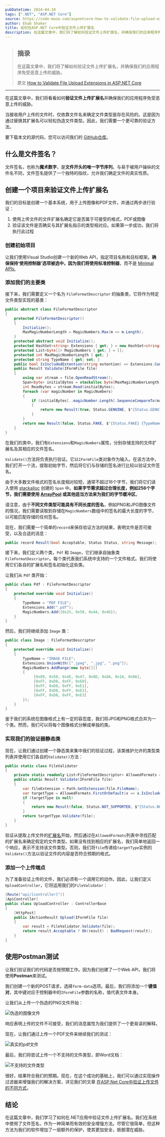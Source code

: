 ```yaml
---
pubDatetime: 2024-04-10
tags: [".NET", "ASP.NET Core"]
source: https://code-maze.com/aspnetcore-how-to-validate-file-upload-extensions/
author: Ehab Shaker
title: 如何在ASP.NET Core中验证文件上传扩展名
description: 在这篇文章中，我们将了解如何验证文件上传扩展名，并确保我们的应用程序免受恶意上传的威胁。
---
```


> ## 摘录
>
> 在这篇文章中，我们将了解如何验证文件上传扩展名，并确保我们的应用程序免受恶意上传的威胁。
>
> 原文 [How to Validate File Upload Extensions in ASP.NET Core](https://code-maze.com/aspnetcore-how-to-validate-file-upload-extensions/)

---

在这篇文章中，我们将看看如何**验证文件上传扩展名**并确保我们的应用程序免受恶意上传的威胁。

当接收用户上传的文件时，仅依靠文件名来确定文件类型是存在风险的。这是因为通过替换其扩展名可以轻松伪造文件类型。因此，我们需要一个更可靠的验证方法。

要下载本文的源代码，您可以访问我们的 [GitHub仓库](https://github.com/CodeMazeBlog/CodeMazeGuides/tree/main/aspnetcore-features/ValidatingFileUploadExtension)。

## 什么是文件签名？

文件签名，也称为**魔术数字**，是**文件开头的唯一字节序列**。与易于被用户操纵的文件名不同，文件签名提供了一个独特的指纹，允许我们确定文件的真实性质。

## 创建一个项目来验证文件上传扩展名

我们的目标是创建一个基本系统，用于上传图像和PDF文件，并通过两步进行验证：

1. 使用上传文件的文件扩展名确定它是否属于可接受的格式，PDF或图像
2. 验证该文件是否确实与其扩展名指示的类型相对应。如果第一步成功，我们将执行此过程

### 创建初始项目

让我们使用Visual Studio创建一个新的Web API，指定项目名称和目标框架。**确保保持‘使用控制器’选项被选中，因为我们将使用标准控制器**，而不是 [Minimal APIs.](https://code-maze.com/dotnet-minimal-api/)

### 添加我们的主要类

接下来，我们需要定义一个名为 `FileFormatDescriptor` 的抽象类，它将作为特定文件类型实现的基类：

```csharp
public abstract class FileFormatDescriptor
{
    protected FileFormatDescriptor()
    {
        Initialize();
        MaxMagicNumberLength = MagicNumbers.Max(m => m.Length);
    }
    protected abstract void Initialize();
    protected HashSet<string> Extensions { get; } = new HashSet<string>(StringComparer.OrdinalIgnoreCase);
    protected List<byte[]> MagicNumbers { get; } = [];
    protected int MaxMagicNumberLength { get; }
    protected string TypeName { get; set; }
    public bool IsIncludedExtention(string extention) => Extensions.Contains(extention);
    public Result Validate(IFormFile file)
    {
        using var stream = file.OpenReadStream();
        Span<byte> initialBytes = stackalloc byte[MaxMagicNumberLength];
        int Readbytes = stream.Read(initialBytes);
        foreach (var magicNumber in MagicNumbers)
        {
            if (initialBytes[..magicNumber.Length].SequenceCompareTo(magicNumber) == 0)
            {
                return new Result(true, Status.GENUINE, $"{Status.GENUINE} {TypeName}");
            }
        }
        return new Result(false, Status.FAKE, $"{Status.FAKE} {TypeName}!");
    }
}
```

在我们的类中，我们有`Extensions`和`MagicNumbers`属性，分别存储支持的文件扩展名及其相应的文件签名。

`Validate()`方法将负责执行验证。它以`IFormFile`类对象作为输入。在该方法中，我们打开一个流，提取初始字节，然后将它们与存储的签名进行比较以验证文件签名。

由于大多数文件格式的签名长度相对较短，通常不超过16个字节，我们将它们读入使用 [stackalloc](https://learn.microsoft.com/en-us/dotnet/csharp/language-reference/operators/stackalloc) 创建的 `Span` 中。**如果字节需求超过合理长度，例如256个字节，我们需要使用 [ArrayPool](https://code-maze.com/csharp-arraypool-memory-optimization/) 或其他适当方法来为我们的字节缓冲区**。

请注意，由于**不同文件类型可能具有不同长度的签名**，例如PNG和JPG图像文件的情况，我们需要读取到存储在`MagicNumbers`数组中的签名的最大长度的字节，以可能匹配存储的任何签名。

现在，我们需要一个简单的`record`来保存验证方法的结果，表明文件是否可接受，以及合适的消息：

```csharp
public record Result(bool Acceptable, Status Status, string Message);
```

接下来，我们定义两个类，`Pdf` 和 `Image`，它们继承自抽象类 `FileFormatDescriptor`。每个类代表我们系统中支持的一个文件格式。我们将使用它们各自的扩展名和签名初始化这些类。

让我们从 `Pdf` 类开始：

```csharp
public class Pdf : FileFormatDescriptor
{
    protected override void Initialize()
    {
        TypeName = "PDF FILE";
        Extensions.Add(".pdf");
        MagicNumbers.Add([0x25, 0x50, 0x44, 0x46]);
    }
}
```

然后，我们将继续添加 `Image` 类：

```csharp
public class Image : FileFormatDescriptor
{
    protected override void Initialize()
    {
        TypeName = "IMAGE FILE";
        Extensions.UnionWith([".jpeg", ".jpg", ".png"]);
        MagicNumbers.AddRange(new byte[][]
        {
             [0x89, 0x50, 0x4E, 0x47, 0x0D, 0x0A, 0x1A, 0x0A],
             [0xFF, 0xD8, 0xFF, 0xE0],
             [0xFF, 0xD8, 0xFF, 0xE1],
             [0xFF, 0xD8, 0xFF, 0xE2],
             [0xFF, 0xD8, 0xFF, 0xE3]
        });
    }
}
```

鉴于我们的系统在图像格式上有一定的容忍度，我们将JPG和PNG格式合并为一个类。然而，我们可以将每个图像格式分解成单独的类。

### 实现我们的验证器静态类

现在，让我们通过创建一个静态类来集中我们的验证过程，该类维护允许的类型类列表并使用它们各自的`Validate()`方法：

```csharp
public static class FileValidator
{
    private static readonly List<FileFormatDescriptor> AllowedFormats = [new Image(), new Pdf()];
    public static Result Validate(IFormFile file)
    {
        var fileExtension = Path.GetExtension(file.FileName);
        var targetType = AllowedFormats.FirstOrDefault(x => x.IsIncludedExtention(fileExtension));
        if (targetType is null)
        {
            return new Result(false, Status.NOT_SUPPORTED, $"{Status.NOT_SUPPORTED}");
        }
        return targetType.Validate(file);
    }
}
```

验证从提取上传文件的[扩展名](https://learn.microsoft.com/en-us/dotnet/api/system.io.path.getextension?view=net-8.0)开始，然后通过在`AllowedFormats`列表中寻找匹配的扩展名来确定假定的文件类型。如果没有找到相应的扩展名，我们简单地返回一个响应，表示不支持该文件类型。否则，我们将`file`传递给`targetType`实例的`Validate()`方法以验证文件的内容是否符合预期的格式。

### 添加一个上传端点

为了准备验证上传的文件，我们必须有一个调用它的动作。因此，让我们定义`UploadController`，它将运用我们的`FileValidator`：

```csharp
[Route("api/[controller]")]
[ApiController]
public class UploadController : ControllerBase
{
    [HttpPost]
    public IActionResult Upload(IFormFile file)
    {
        var result = FileValidator.Validate(file);
        return result.Acceptable ? Ok(result) : BadRequest(result);
    }
}
```

## 使用Postman测试

让我们验证我们的代码是否按预期工作。因为我们创建了一个Web API，我们将使用**Postman**来测试。

我们创建一个新的POST请求，选择`form-data`选项。最后，我们将添加一个**键值对**，其中键对应于控制器中的`IFormFile`参数的名称，值代表文件本身。

让我们从上传一个伪造的PNG文件开始：

![伪造的图像文件](../../assets/094/fakeimage-1-1.png)

响应表明上传的文件不可接受，我们的消息属性为我们提供了一个更易读的解释。

现在，让我们通过上传一个PDF文件来继续我们的测试：

![真实的pdf文件](../../assets/094/truepdf-1-1.png)

最后，我们将尝试上传一个不支持的文件类型，即Word文档：

![不支持的文件类型](../../assets/094/not-supported-1-1.png)

很好，结果符合我们的预期。现在，在这个成功的基础上，我们可以通过实现操作过滤器来增强我们的解决方案，详见我们的文章 [在ASP.Net Core中验证上传文件的不同方式](https://code-maze.com/aspnetcore-validate-uploaded-file/)。

## 结论

在这篇文章中，我们学习了如何在.NET应用中验证文件上传扩展名。我们在系统中使用了文件签名，作为一种简单而有效的安全增强方法。尽管它很简单，但这种方法为我们的软件增加了一层额外的保护，使其更加安全，抵御潜在威胁。
